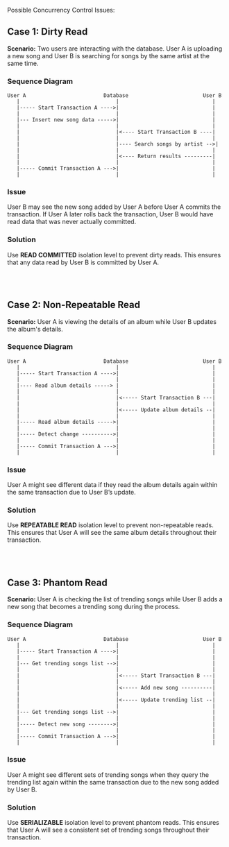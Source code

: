 Possible Concurrency Control Issues:


## Case 1: Dirty Read

**Scenario:**
Two users are interacting with the database. User A is uploading a new song and User B is searching for songs by the same artist at the same time.

### Sequence Diagram
```
User A                         Database                        User B
   |                               |                              |
   |----- Start Transaction A ---->|                              |
   |                               |                              |
   |--- Insert new song data ----->|                              |
   |                               |                              |
   |                               |<---- Start Transaction B ----|
   |                               |                              |
   |                               |---- Search songs by artist -->|
   |                               |                              |
   |                               |<---- Return results ---------|
   |                               |                              |
   |----- Commit Transaction A --->|                              |
   |                               |                              |
```

### Issue
User B may see the new song added by User A before User A commits the transaction. If User A later rolls back the transaction, User B would have read data that was never actually committed.

### Solution
Use **READ COMMITTED** isolation level to prevent dirty reads. This ensures that any data read by User B is committed by User A.

<br/> <br/>

## Case 2: Non-Repeatable Read

**Scenario:**
User A is viewing the details of an album while User B updates the album's details.

### Sequence Diagram
```
User A                         Database                        User B
   |                               |                              |
   |----- Start Transaction A ---->|                              |
   |                               |                              |
   |---- Read album details -----> |                              |
   |                               |                              |
   |                               |<----- Start Transaction B ---|
   |                               |                              |
   |                               |<----- Update album details --|
   |                               |                              |
   |----- Read album details ----->|                              |
   |                               |                              |
   |----- Detect change ---------->|                              |
   |                               |                              |
   |----- Commit Transaction A --->|                              |
   |                               |                              |
```

### Issue
User A might see different data if they read the album details again within the same transaction due to User B’s update.

### Solution
Use **REPEATABLE READ** isolation level to prevent non-repeatable reads. This ensures that User A will see the same album details throughout their transaction.


<br/> <br/>
## Case 3: Phantom Read

**Scenario:**
User A is checking the list of trending songs while User B adds a new song that becomes a trending song during the process.

### Sequence Diagram
```
User A                         Database                        User B
   |                               |                              |
   |----- Start Transaction A ---->|                              |
   |                               |                              |
   |--- Get trending songs list -->|                              |
   |                               |                              |
   |                               |<----- Start Transaction B ---|
   |                               |                              |
   |                               |<----- Add new song ----------|
   |                               |                              |
   |                               |<----- Update trending list --|
   |                               |                              |
   |--- Get trending songs list -->|                              |
   |                               |                              |
   |----- Detect new song -------->|                              |
   |                               |                              |
   |----- Commit Transaction A --->|                              |
   |                               |                              |
```

### Issue
User A might see different sets of trending songs when they query the trending list again within the same transaction due to the new song added by User B.

### Solution
Use **SERIALIZABLE** isolation level to prevent phantom reads. This ensures that User A will see a consistent set of trending songs throughout their transaction.

